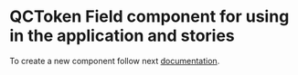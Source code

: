# QCToken Field component for using in the application and stories

To create a new component follow next [documentation](../../doc/how-to-create-a-new-component.md).
